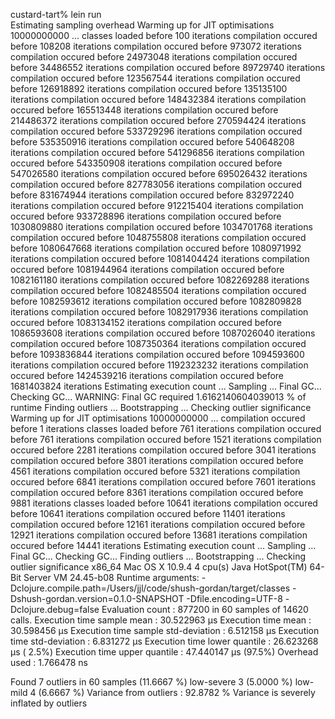 custard-tart% lein run                                                
Estimating sampling overhead
Warming up for JIT optimisations 10000000000 ...
  classes loaded before 100 iterations
  compilation occured before 108208 iterations
  compilation occured before 973072 iterations
  compilation occured before 24973048 iterations
  compilation occured before 34486552 iterations
  compilation occured before 89729740 iterations
  compilation occured before 123567544 iterations
  compilation occured before 126918892 iterations
  compilation occured before 135135100 iterations
  compilation occured before 148432384 iterations
  compilation occured before 165513448 iterations
  compilation occured before 214486372 iterations
  compilation occured before 270594424 iterations
  compilation occured before 533729296 iterations
  compilation occured before 535350916 iterations
  compilation occured before 540648208 iterations
  compilation occured before 541296856 iterations
  compilation occured before 543350908 iterations
  compilation occured before 547026580 iterations
  compilation occured before 695026432 iterations
  compilation occured before 827783056 iterations
  compilation occured before 831674944 iterations
  compilation occured before 832972240 iterations
  compilation occured before 912215404 iterations
  compilation occured before 933728896 iterations
  compilation occured before 1030809880 iterations
  compilation occured before 1034701768 iterations
  compilation occured before 1048755808 iterations
  compilation occured before 1080647668 iterations
  compilation occured before 1080971992 iterations
  compilation occured before 1081404424 iterations
  compilation occured before 1081944964 iterations
  compilation occured before 1082161180 iterations
  compilation occured before 1082269288 iterations
  compilation occured before 1082485504 iterations
  compilation occured before 1082593612 iterations
  compilation occured before 1082809828 iterations
  compilation occured before 1082917936 iterations
  compilation occured before 1083134152 iterations
  compilation occured before 1086593608 iterations
  compilation occured before 1087026040 iterations
  compilation occured before 1087350364 iterations
  compilation occured before 1093836844 iterations
  compilation occured before 1094593600 iterations
  compilation occured before 1192323232 iterations
  compilation occured before 1424539216 iterations
  compilation occured before 1681403824 iterations
Estimating execution count ...
Sampling ...
Final GC...
Checking GC...
WARNING: Final GC required 1.6162140604039013 % of runtime
Finding outliers ...
Bootstrapping ...
Checking outlier significance
Warming up for JIT optimisations 10000000000 ...
  compilation occured before 1 iterations
  classes loaded before 761 iterations
  compilation occured before 761 iterations
  compilation occured before 1521 iterations
  compilation occured before 2281 iterations
  compilation occured before 3041 iterations
  compilation occured before 3801 iterations
  compilation occured before 4561 iterations
  compilation occured before 5321 iterations
  compilation occured before 6841 iterations
  compilation occured before 7601 iterations
  compilation occured before 8361 iterations
  compilation occured before 9881 iterations
  classes loaded before 10641 iterations
  compilation occured before 10641 iterations
  compilation occured before 11401 iterations
  compilation occured before 12161 iterations
  compilation occured before 12921 iterations
  compilation occured before 13681 iterations
  compilation occured before 14441 iterations
Estimating execution count ...
Sampling ...
Final GC...
Checking GC...
Finding outliers ...
Bootstrapping ...
Checking outlier significance
x86_64 Mac OS X 10.9.4 4 cpu(s)
Java HotSpot(TM) 64-Bit Server VM 24.45-b08
Runtime arguments: -Dclojure.compile.path=/Users/jjl/code/shush-gordan/target/classes -Dshush-gordan.version=0.1.0-SNAPSHOT -Dfile.encoding=UTF-8 -Dclojure.debug=false
Evaluation count : 877200 in 60 samples of 14620 calls.
      Execution time sample mean : 30.522963 µs
             Execution time mean : 30.598456 µs
Execution time sample std-deviation : 6.512158 µs
    Execution time std-deviation : 6.831272 µs
   Execution time lower quantile : 26.623268 µs ( 2.5%)
   Execution time upper quantile : 47.440147 µs (97.5%)
                   Overhead used : 1.766478 ns

Found 7 outliers in 60 samples (11.6667 %)
	low-severe	 3 (5.0000 %)
	low-mild	 4 (6.6667 %)
 Variance from outliers : 92.8782 % Variance is severely inflated by outliers
 
